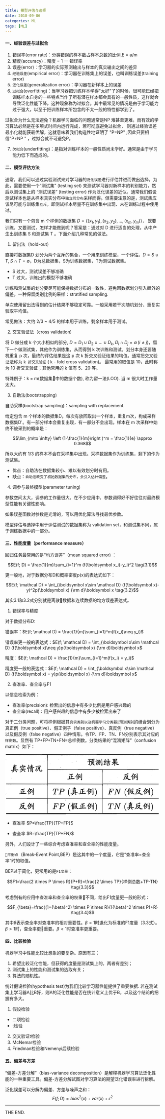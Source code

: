 ```yaml
---
title: 模型评估与选择
date: 2018-09-06
categories: ML
tags: [ML]
---
```


#### 一、经验误差与过拟合

1. 错误率(error rate)：分类错误的样本数占样本总数的比例,E = a/m
2. 精度(accuracy)：精度 = 1 一 错误率
3. 误差(error)：学习器的实际预测输出与样本的真实输出之间的差异
4. `经验误差`(empirical error)：学习器在训练集上的误差，也叫训练误差(training error)
5. `泛化误差`(generalization error)：学习器在新样本上的误差
6. `过拟合`(overfitting)：当学习器把训练样本学得"太好"了的时候，很可能巳经把训练样本自身的一些特点当作了所有潜在样本都会具有的一般性质，这样就会导致泛化性能下降。这种现象称为过拟合。其中最常见的情况是由于学习能力过于强大，以至于把训练样本所包含的不太一般的特性都学到了。

过拟合为什么无法避免？机器学习面临的问题通常是NP 难甚至更难，而有效的学习算法必然是在多项式时间内运行完成，若可彻底避免过拟合， 则通过经验误差最小化就能获最优解，这就意味着我们构造性地证明了 "P=NP" ;因此只要相信"P≠NP " ，过拟合就不可避免P。

7. `欠拟合`(underfitting)：是指对训练样本的一般性质尚未学好。通常是由于学习能力低下而造成的。

#### 二、模型评估方法

通常，我们可以通过实验测试来对学习器的`泛化误差`进行评估并进而做出选择。为此，需要使用一个“测试集” (testing set) 来测试学习器对新样本的判别能力，然后以测试集上的 “测试误差” (testing error) 作为泛化误差的近似。通常我们假设测试样本也是从样本真实分布中`独立同分布`采样而得。但需要注意的是，测试集应该尽可能与训练集`互斥`，即测试样本尽量不在训练集中出现、未在训练过程中使用过。

我们只有一个包含 m 个样例的数据集 $D=\{(x_1, y_1), (x_2, y_2), ... , (x_m, y_m)\}$ ​， 既要训练，又要测试，怎样才能做到呢？答案是：通过对  D 进行适当的处理，从中产生出训练集 S 和测试集​ T 。下面介绍几种常见的做法。

1. 留出法（hold-out）

直接将数据集D 划分为两个互斥的集合，一个用来训练模型，一个评估。$D = S\cup T, \; S\cap T = \emptyset$，D为总数据集，S为训练数据集，T为测试数据集。

- S 过大，测试误差不够准确
- T 过大，训练出的模型不够准确

训练和测试集的划分要尽可能保持数据分布的一致性，避免因数据划分引入额外的偏差。一种保留类别比例的采样：stratified sampling.

单次使用留出法得到的估计结果不够稳定可靠。一般采用若干次随机划分、重复实验取平均值。

常见做法：大约 2/3 ~ 4/5 的样本用于训练，剩余样本用于测试。

2. 交叉验证法（cross validation)

将 D 做分成 k 个大小相似的部分, $D = D_1\cup D_2 \cup \ldots \cup D_k, \; D_i\cap D_j = \emptyset \, (i\neq j)$，留下一个做测试集，其他作为训练集，从而得到 k 次训练和测试。划分本身还要随机重复 p 次，最终的评估结果是这 p 次  k 折交叉验证结果的均值。通常把交叉验证法称为 `k 折交叉验证` (​ k - fold cross validation)。​ 最常用的取值是 10，此时称为 10 折交叉验证；其他常用的 k 值有 5、20 等。

特殊例子：k = m(数据集中的数据个数), 称为留一法(LOO). 当 m 很大时工作量太大。

3. 自助法(bootstrapping)

自助采样(bootstrap sampling)：sampling with replacement.

给定包含 m 个样本的数据集D，每次有放回取出一个样本，重复m次，构成采样数据集D'。有一部分样本会重复出现，有一部分不会出现。样本在 m 次采样中始终不被采到的概率是：

$$\lim_{m\to \infty} \left (1-\frac{1}{m}\right )^m = \frac{1}{e} \approx 0.368$$

所以大约有 1/3 的样本不会在采样集中出现。采样数据集作为训练集，剩下的作为测试集。

- 优点：自助法在数据集较小、难以有效划分时有用。
- 缺点：`自助法改变了初始数据集的分布，会引入估计偏差`。

4. 调参与最终模型(parameter tuning)

参数空间太大，调参的工作量很大。在不少应用中，参数调得好不好往往对最终模型性能有关键性影响。

如果误差函数对参数是光滑的，可以用优化算法寻找最优参数。

模型评估与选择中用于评估测试的数据集称为 validation set，和测试集不同，属于训练数据中的一部分。

#### 三、性能度量（performance measure）

回归任务最常用的是“均方误差”（mean squared error) ：

$$E(f; D) = \frac{1}{m}\sum_{i=1}^m (f(\boldsymbol x_i)-y_i)^2 \tag{3.1}$$

更一般地，对于数据分布D和概率密度p(x)的表达式如下：

$$E(f; \mathcal D) = \int_{\boldsymbol x\sim \mathcal D} (f(\boldsymbol x)-y)^2p(\boldsymbol x) {\rm d}\boldsymbol x \tag{3.2}$$

其实3.1和3.2式分别就是离散数据和连续数据的均方误差表达式。

1. 错误率与精度

对于数据分布D:

错误率：$E(f; \mathcal D) = \frac{1}{m}\sum_{i=1}^m(f(x_i)\neq y_i)$

错误率更一般的表达式：$E(f; \mathcal D) = \int_{\boldsymbol x\sim \mathcal D} (f(\boldsymbol x)\neq y)p(\boldsymbol x) {\rm d}\boldsymbol x$

精度：$E(f; \mathcal D) = \frac{1}{m}\sum_{i=1}^m(f(x_i) = y_i)$

精度更一般的表达式：$E(f; \mathcal D) = \int_{\boldsymbol x\sim \mathcal D} (f(\boldsymbol x) = y)p(\boldsymbol x) {\rm d}\boldsymbol x$

2. 查准率、查全率与F1

以信息检索为例：

- 查准率(precision): 检索出的信息中有多少比例是用户感兴趣的
- 查全率(recall)：用户感兴趣的信息中有多少被检索出来了

对于二分类问题，可将样例根据其`真实类别以及机器学习分类器预测类别`的组合划分为真正例（true positive）、假正例子（false positive）、真反例（true negative）以及假反例（false negative）四种情形。令TP、FP、TN、FN分别表示其对应的`样例数`。显然有 TP+FP+TN+FN=总样例数。分类结果的“混淆矩阵”（confusion matrix）如下：

![混淆矩阵](/src/imgs/1809/0906_confusionmatrix.png)

- 查准率 $P=\frac{TP}{TP+FP}$

- 查全率 $R=\frac{TP}{TP+FN}$

另外，人们设计了一些综合考虑查准率和查全率的性能度量。

`平衡点`（Break-Event Point,BEP）是这其中的一个度量，它是“查准率=查全率”时的取值。

BEP过于简化，更常用的是`F1度量`：

$$F1=\frac{2 \times P \times R}{P+R}=\frac{2 \times TP}{样例总数+TP-TN} \tag{3.3}$$

考虑到有的应用中查准率和查全率的权重不同，给出F1度量更一般的形式：

$$F_{\beta}=\frac{(1+{\beta}^2) \times P \times R}{({\beta}^2 \times P)+R} \tag{3.4}$$

其中$\beta$表示查全率对查准率的相对重要性。$\beta=1$时退化为标准的F1度量（3.3式）。$\beta > 1$时，查全率更重要。$\beta < 1$时查准率更重要。

#### 四、比较检验

机器学习中性能比较比想象的要复杂。原因有三：

1. 希望比较泛化性能，但获得的度量是测试集上的，两者有差别； 
2. 测试集上的性能和测试集的选取有关； 
3. 算法的随机性。

统计假设检验(hypothesis test)为我们比较学习器性能提供了重要依据. 若在测试集上学习器A比B好，则A的泛化性能是否在统计意义上优于B，以及这个结论的把握有多大。

1. 假设检验

- 二项检验
- t检验

2. 交叉验证t检验
3. McNemar检验
4. Friedman检验和Nemenyi后续检验

#### 五、偏差与方差

“偏差-方差分解”（bias-variance decomposition）是解释机器学习算法泛化性能的一种重要工具。偏差-方差分解试图对学习算法的期望泛化错误率进行拆解。

泛化误差可以分解为偏差、方差与噪声之和：
$$E(f;D)=bias^2(x)+var(x)+\epsilon^2$$


- - -
THE END.